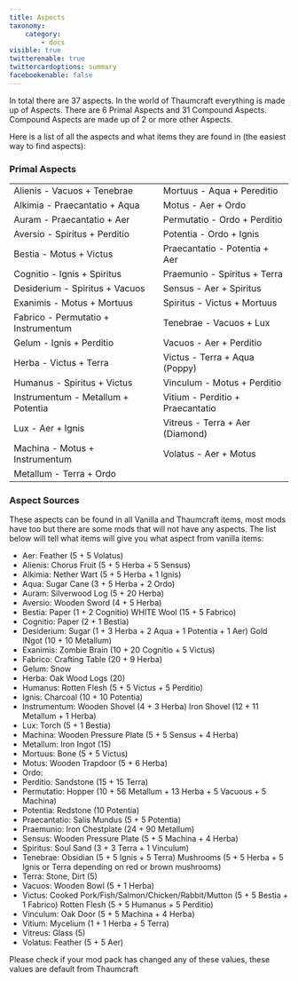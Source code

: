 ```yaml
---
title: Aspects
taxonomy:
    category:
        - docs
visible: true
twitterenable: true
twittercardoptions: summary
facebookenable: false
---
```


In total there are 37 aspects. In the world of Thaumcraft everything is made up of Aspects. There are 6 Primal Aspects and 31 Compound Aspects. Compound Aspects are made up of 2 or more other Aspects.

Here is a list of all the aspects and what items they are found in (the easiest way to find aspects):

### Primal Aspects
| | |
|--|--|
|Alienis - Vacuos + Tenebrae|Mortuus - Aqua + Pereditio|
|Alkimia - Praecantatio + Aqua|Motus - Aer + Ordo|
|Auram - Praecantatio + Aer|Permutatio - Ordo + Perditio|
|Aversio - Spiritus + Perditio|Potentia - Ordo + Ignis|
|Bestia - Motus + Victus|Praecantatio - Potentia + Aer|
|Cognitio - Ignis + Spiritus|Praemunio - Spiritus + Terra|
|Desiderium - Spiritus + Vacuos|Sensus - Aer + Spiritus|
|Exanimis - Motus + Mortuus|Spiritus - Victus + Mortuus|
|Fabrico - Permutatio + Instrumentum|Tenebrae - Vacuos + Lux|
|Gelum - Ignis + Perditio|Vacuos - Aer + Perditio|
|Herba - Victus + Terra|Victus - Terra + Aqua (Poppy)|
|Humanus - Spiritus + Victus|Vinculum - Motus + Perditio|
|Instrumentum - Metallum + Potentia|Vitium - Perditio + Praecantatio|
|Lux - Aer + Ignis|Vitreus - Terra + Aer (Diamond)|
|Machina - Motus + Instrumentum|Volatus - Aer + Motus	|
|Metallum - Terra + Ordo||

### Aspect Sources
These aspects can be found in all Vanilla and Thaumcraft items, most mods have too but there are some mods that will not have any aspects. The list below will tell what items will give you what aspect from vanilla items:

* Aer: Feather (5 + 5 Volatus)
* Alienis: Chorus Fruit (5 + 5 Herba + 5 Sensus)
* Alkimia: Nether Wart (5 + 5 Herba + 1 Ignis)
* Aqua: Sugar Cane (3 + 5 Herba + 2 Ordo)
* Auram: Silverwood Log (5 + 20 Herba)
* Aversio: Wooden Sword (4 + 5 Herba)
* Bestia: Paper (1 + 2 Cognitio) WHITE Wool (15 + 5 Fabrico)
* Cognitio: Paper (2 + 1 Bestia)
* Desiderium: Sugar (1 + 3 Herba + 2 Aqua + 1 Potentia + 1 Aer) Gold INgot (10 + 10 Metallum)
* Exanimis: Zombie Brain (10 + 20 Cognitio + 5 Victus)
* Fabrico: Crafting Table (20 + 9 Herba)
* Gelum: Snow
* Herba: Oak Wood Logs (20)
* Humanus: Rotten Flesh (5 + 5 Victus + 5 Perditio)
* Ignis: Charcoal (10 + 10 Potentia)
* Instrumentum: Wooden Shovel (4 + 3 Herba) Iron Shovel (12 + 11 Metallum + 1 Herba)
* Lux: Torch (5 + 1 Bestia)
* Machina: Wooden Pressure Plate (5 + 5 Sensus + 4 Herba)
* Metallum: Iron Ingot (15)
* Mortuus: Bone (5 + 5 Victus)
* Motus: Wooden Trapdoor (5 + 6 Herba)
* Ordo:
* Perditio: Sandstone (15 + 15 Terra)
* Permutatio: Hopper (10 + 56 Metallum + 13 Herba + 5 Vacuous + 5 Machina)
* Potentia: Redstone (10 Potentia)
* Praecantatio: Salis Mundus (5 + 5 Potentia)
* Praemunio: Iron Chestplate (24 + 90 Metallum)
* Sensus: Wooden Pressure Plate (5 + 5 Machina + 4 Herba)
* Spiritus: Soul Sand (3 + 3 Terra + 1 Vinculum)
* Tenebrae: Obsidian (5 + 5 Ignis + 5 Terra) Mushrooms (5 + 5 Herba + 5 Ignis or Terra depending on red or brown mushrooms)
* Terra: Stone, Dirt (5)
* Vacuos: Wooden Bowl (5 + 1 Herba)
* Victus: Cooked Pork/Fish/Salmon/Chicken/Rabbit/Mutton (5 + 5 Bestia + 1 Fabrico) Rotten Flesh (5 + 5 Humanus + 5 Perditio)
* Vinculum: Oak Door (5 + 5 Machina + 4 Herba)
* Vitium: Mycelium (1 + 1 Herba + 5 Terra)
* Vitreus: Glass (5)
* Volatus: Feather (5 + 5 Aer)

Please check if your mod pack has changed any of these values, these values are default from Thaumcraft

